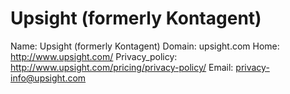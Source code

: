 
# Upsight (formerly Kontagent)

Name: Upsight (formerly Kontagent)
Domain: upsight.com
Home: http://www.upsight.com/
Privacy_policy: http://www.upsight.com/pricing/privacy-policy/
Email: privacy-info@upsight.com
